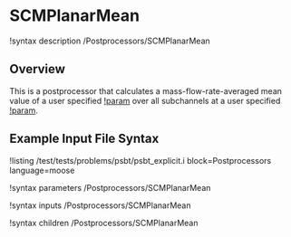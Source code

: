 # SCMPlanarMean

!syntax description /Postprocessors/SCMPlanarMean

## Overview

<!-- -->

This is a postprocessor that calculates a mass-flow-rate-averaged mean value of a user specified [!param](/Postprocessors/SCMPlanarMean/variable) over all subchannels
at a user specified [!param](/Postprocessors/SCMPlanarMean/height).

## Example Input File Syntax

!listing /test/tests/problems/psbt/psbt_explicit.i block=Postprocessors language=moose

!syntax parameters /Postprocessors/SCMPlanarMean

!syntax inputs /Postprocessors/SCMPlanarMean

!syntax children /Postprocessors/SCMPlanarMean
